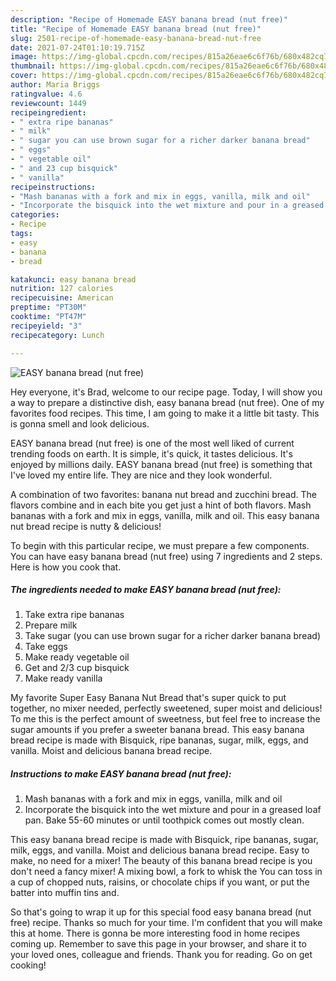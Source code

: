 ```yaml
---
description: "Recipe of Homemade EASY banana bread (nut free)"
title: "Recipe of Homemade EASY banana bread (nut free)"
slug: 2501-recipe-of-homemade-easy-banana-bread-nut-free
date: 2021-07-24T01:10:19.715Z
image: https://img-global.cpcdn.com/recipes/815a26eae6c6f76b/680x482cq70/easy-banana-bread-nut-free-recipe-main-photo.jpg
thumbnail: https://img-global.cpcdn.com/recipes/815a26eae6c6f76b/680x482cq70/easy-banana-bread-nut-free-recipe-main-photo.jpg
cover: https://img-global.cpcdn.com/recipes/815a26eae6c6f76b/680x482cq70/easy-banana-bread-nut-free-recipe-main-photo.jpg
author: Maria Briggs
ratingvalue: 4.6
reviewcount: 1449
recipeingredient:
- " extra ripe bananas"
- " milk"
- " sugar you can use brown sugar for a richer darker banana bread"
- " eggs"
- " vegetable oil"
- " and 23 cup bisquick"
- " vanilla"
recipeinstructions:
- "Mash bananas with a fork and mix in eggs, vanilla, milk and oil"
- "Incorporate the bisquick into the wet mixture and pour in a greased loaf pan. Bake 55-60 minutes or until toothpick comes out mostly clean."
categories:
- Recipe
tags:
- easy
- banana
- bread

katakunci: easy banana bread 
nutrition: 127 calories
recipecuisine: American
preptime: "PT30M"
cooktime: "PT47M"
recipeyield: "3"
recipecategory: Lunch

---
```



![EASY banana bread (nut free)](https://img-global.cpcdn.com/recipes/815a26eae6c6f76b/680x482cq70/easy-banana-bread-nut-free-recipe-main-photo.jpg)

Hey everyone, it's Brad, welcome to our recipe page. Today, I will show you a way to prepare a distinctive dish, easy banana bread (nut free). One of my favorites food recipes. This time, I am going to make it a little bit tasty. This is gonna smell and look delicious.

EASY banana bread (nut free) is one of the most well liked of current trending foods on earth. It is simple, it's quick, it tastes delicious. It's enjoyed by millions daily. EASY banana bread (nut free) is something that I've loved my entire life. They are nice and they look wonderful.

A combination of two favorites: banana nut bread and zucchini bread. The flavors combine and in each bite you get just a hint of both flavors. Mash bananas with a fork and mix in eggs, vanilla, milk and oil. This easy banana nut bread recipe is nutty &amp; delicious!


To begin with this particular recipe, we must prepare a few components. You can have easy banana bread (nut free) using 7 ingredients and 2 steps. Here is how you cook that.

<!--inarticleads1-->

##### The ingredients needed to make EASY banana bread (nut free):

1. Take  extra ripe bananas
1. Prepare  milk
1. Take  sugar (you can use brown sugar for a richer darker banana bread)
1. Take  eggs
1. Make ready  vegetable oil
1. Get  and 2/3 cup bisquick
1. Make ready  vanilla


My favorite Super Easy Banana Nut Bread that&#39;s super quick to put together, no mixer needed, perfectly sweetened, super moist and delicious! To me this is the perfect amount of sweetness, but feel free to increase the sugar amounts if you prefer a sweeter banana bread. This easy banana bread recipe is made with Bisquick, ripe bananas, sugar, milk, eggs, and vanilla. Moist and delicious banana bread recipe. 

<!--inarticleads2-->

##### Instructions to make EASY banana bread (nut free):

1. Mash bananas with a fork and mix in eggs, vanilla, milk and oil
1. Incorporate the bisquick into the wet mixture and pour in a greased loaf pan. Bake 55-60 minutes or until toothpick comes out mostly clean.


This easy banana bread recipe is made with Bisquick, ripe bananas, sugar, milk, eggs, and vanilla. Moist and delicious banana bread recipe. Easy to make, no need for a mixer! The beauty of this banana bread recipe is you don&#39;t need a fancy mixer! A mixing bowl, a fork to whisk the You can toss in a cup of chopped nuts, raisins, or chocolate chips if you want, or put the batter into muffin tins and. 

So that's going to wrap it up for this special food easy banana bread (nut free) recipe. Thanks so much for your time. I'm confident that you will make this at home. There is gonna be more interesting food in home recipes coming up. Remember to save this page in your browser, and share it to your loved ones, colleague and friends. Thank you for reading. Go on get cooking!
